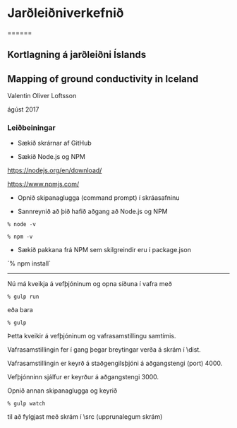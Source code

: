 # Jarðleiðniverkefnið
======
## Kortlagning á jarðleiðni Íslands
## Mapping of ground conductivity in Iceland

Valentin Oliver Loftsson

ágúst 2017

### Leiðbeiningar

* Sækið skrárnar af GitHub

* Sækið Node.js og NPM

https://nodejs.org/en/download/

https://www.npmjs.com/

* Opnið skipanaglugga (command prompt) í skráasafninu

* Sannreynið að þið hafið aðgang að Node.js og NPM

`% node -v` 

`% npm -v`

* Sækið pakkana frá NPM sem skilgreindir eru í package.json

´% npm install`

------------------------------

Nú má kveikja á vefþjóninum og opna síðuna í vafra með

`% gulp run`

eða bara

`% gulp`

Þetta kveikir á vefþjóninum og vafrasamstillingu samtímis.

Vafrasamstillingin fer í gang þegar breytingar verða á skrám í \dist.

Vafrasamstillingin er keyrð á staðgengilsþjóni á aðgangstengi (port) 4000.

Vefþjónninn sjálfur er keyrður á aðgangstengi 3000.

Opnið annan skipanaglugga og keyrið

`% gulp watch`

til að fylgjast með skrám í \src (upprunalegum skrám)
